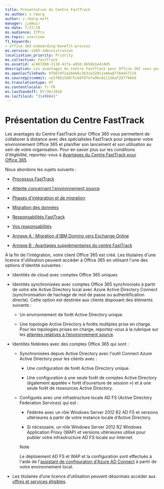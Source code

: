 ```yaml
---
title: Présentation du Centre FastTrack
ms.author: v-rberg
author: v-rberg-msft
manager: jimmuir
ms.date: 7/27/18
ms.audience: ITPro
ms.topic: overview
f1_keywords:
- office-365-onboarding-benefit-process
ms.service: o365-administration
localization_priority: Priority
ms.collection: FastTrack
ms.assetid: ac467db0-3118-41fa-a93d-bb5de1e414d5
description: Les avantages du Centre FastTrack pour Office 365 vous permettent de collaborer à distance avec des spécialistes FastTrack pour préparer votre environnement Office 365 et planifier son lancement et son utilisation au sein de votre organisation. Pour en savoir plus sur les conditions d'éligibilité, reportez-vous à Avantages du Centre FastTrack pour Office 365.
ms.openlocfilehash: 9fb67df2a28eb6c3b31e22811a46a87784e57119
ms.sourcegitcommit: ce2f0b156075cb8f07efa96c02115baf20779b6d
ms.translationtype: HT
ms.contentlocale: fr-FR
ms.lasthandoff: 07/30/2018
ms.locfileid: "21498841"
---
```

# <a name="fasttrack-center-benefit-overview"></a>Présentation du Centre FastTrack

Les avantages du Centre FastTrack pour Office 365 vous permettent de collaborer à distance avec des spécialistes FastTrack pour préparer votre environnement Office 365 et planifier son lancement et son utilisation au sein de votre organisation. Pour en savoir plus sur les conditions d'éligibilité, reportez-vous à [Avantages du Centre FastTrack pour Office 365](fasttrack-benefit-for-office-365.md).
  
Nous abordons les sujets suivants :
  
- [Processus FastTrack](fasttrack-process.md)
    
- [Attente concernant l'environnement source](environment-expectations.md)
    
- [Phases d'intégration et de migration](onboarding-and-migration.md)
    
- [Migration des données](data-migration.md)
    
- [Responsabilités FastTrack](fasttrack-responsibilities.md)
    
- [Vos responsabilités](your-responsibilities.md)
    
- [Annexe A : Migration d'IBM Domino vers Exchange Online](from-ibm-domino-to-exchange-online.md)
    
- [Annexe B : Avantages supplémentaires du centre FastTrack](fasttrack-additional-benefits.md)
    
À la fin de l'intégration, votre client Office 365 est créé. Les titulaires d'une licence d'utilisation peuvent accéder à Office 365 en utilisant l'une des options d'identité suivantes :
  
- Identités de cloud avec comptes Office 365 uniques
    
- Identités synchronisées avec comptes Office 365 synchronisés à partir de votre site Active Directory local avec Azure Active Directory Connect (synchronisation de hachage de mot de passe ou authentification directe). Cette option est destinée aux clients disposant des éléments suivants :
    
  - Un environnement de forêt Active Directory unique.
    
  - Une topologie Active Directory à forêts multiples prise en charge. Pour les topologies prises en charge, reportez-vous à la rubrique sur les [attentes relatives à l’environnement source](environment-expectations.md).
    
- Identités fédérées avec des comptes Office 365 qui sont :
    
  - Synchronisées depuis Active Directory avec l'outil Connect Azure Active Directory pour les clients avec :
    
      - Une configuration de forêt Active Directory unique.
    
      - Une configuration à une seule forêt de comptes Active Directory (également appelée « forêt d’ouverture de session ») et à une seule forêt de ressources Active Directory.
    
  - Configurés avec une infrastructure locale AD FS (Active Directory Federation Services) qui est :
    
      - Fédérée avec un rôle Windows Server 2012 R2 AD FS et versions ultérieures à partir de votre instance locale d'Active Directory.
    
      - Si nécessaire, un rôle Windows Server 2012 R2 Windows Application Proxy (WAP) et versions ultérieures utilisé pour publier votre infrastructure AD FS locale sur Internet.
    
    > [!NOTE]
    > Le déploiement AD FS et WAP et la configuration sont effectués à l'aide de l'[assistant de configuration d'Azure AD Connect](https://go.microsoft.com/fwlink/?linkid=844794) à partir de votre environnement local. 
  
- Les titulaires d’une licence d’utilisation peuvent désormais accéder aux [offres et services éligibles](eligible-services-and-plans.md).
    

 
